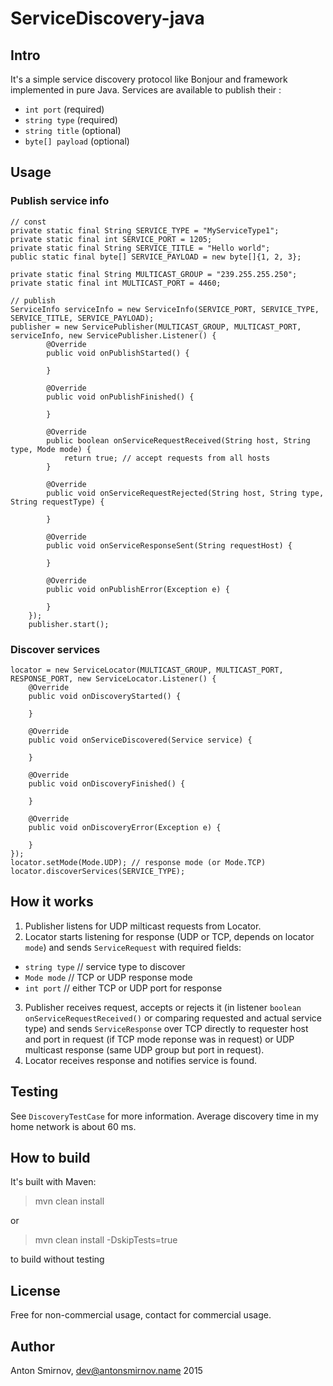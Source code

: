 # ServiceDiscovery-java

## Intro

It's a simple service discovery protocol like Bonjour and framework implemented in pure Java.
Services are available to publish their :
* `int port` (required)
* `string type` (required)
* `string title` (optional)
* `byte[] payload` (optional)

## Usage

### Publish service info

    // const
    private static final String SERVICE_TYPE = "MyServiceType1";
    private static final int SERVICE_PORT = 1205;
    private static final String SERVICE_TITLE = "Hello world";
    public static final byte[] SERVICE_PAYLOAD = new byte[]{1, 2, 3};
    
    private static final String MULTICAST_GROUP = "239.255.255.250";
    private static final int MULTICAST_PORT = 4460;

    // publish
    ServiceInfo serviceInfo = new ServiceInfo(SERVICE_PORT, SERVICE_TYPE, SERVICE_TITLE, SERVICE_PAYLOAD);
    publisher = new ServicePublisher(MULTICAST_GROUP, MULTICAST_PORT, serviceInfo, new ServicePublisher.Listener() {
            @Override
            public void onPublishStarted() {

            }

            @Override
            public void onPublishFinished() {

            }

            @Override
            public boolean onServiceRequestReceived(String host, String type, Mode mode) {
                return true; // accept requests from all hosts
            }

            @Override
            public void onServiceRequestRejected(String host, String type, String requestType) {

            }

            @Override
            public void onServiceResponseSent(String requestHost) {

            }

            @Override
            public void onPublishError(Exception e) {

            }
        });
        publisher.start();
    
### Discover services

    locator = new ServiceLocator(MULTICAST_GROUP, MULTICAST_PORT, RESPONSE_PORT, new ServiceLocator.Listener() {
        @Override
        public void onDiscoveryStarted() {
            
        }

        @Override
        public void onServiceDiscovered(Service service) {

        }

        @Override
        public void onDiscoveryFinished() {

        }

        @Override
        public void onDiscoveryError(Exception e) {

        }
    });
    locator.setMode(Mode.UDP); // response mode (or Mode.TCP)
    locator.discoverServices(SERVICE_TYPE);

## How it works

1. Publisher listens for UDP milticast requests from Locator.
2. Locator starts listening for response (UDP or TCP, depends on locator `mode`) and sends `ServiceRequest` with required fields:
  * `string type` // service type to discover
  * `Mode mode` // TCP or UDP response mode
  * `int port` // either TCP or UDP port for response
3. Publisher receives request, accepts or rejects it (in listener `boolean onServiceRequestReceived()` or comparing requested and actual service type) and sends `ServiceResponse` over TCP directly to requester host and port in request (if TCP mode reponse was in request) or UDP multicast response (same UDP group but port in request).
4. Locator receives response and notifies service is found.
    
## Testing

See `DiscoveryTestCase` for more information. Average discovery time in my home network is about 60 ms.

## How to build

It's built with Maven:
> mvn clean install

or

> mvn clean install -DskipTests=true

to build without testing

## License
Free for non-commercial usage, contact for commercial usage.

## Author
Anton Smirnov, dev@antonsmirnov.name
2015
